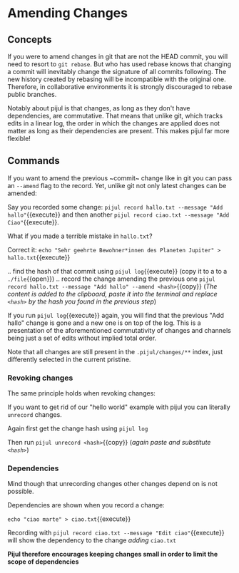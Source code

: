 # Amending Changes


## Concepts

If you were to amend changes in git that are not the HEAD commit, you will need to resort to `git rebase`. But who has used rebase knows that changing a commit will inevitably change the signature of all commits following. The new history created by rebasing will be incompatible with the original one. Therefore, in collaborative environments it is strongly discouraged to rebase public branches.

Notably about pijul is that changes, as long as they don't have dependencies, are commutative. That means that unlike git, which tracks edits in a linear log, the order in which the changes are applied does not matter as long as their dependencies are present. This makes pijul far more flexible!

## Commands

If you want to amend the previous ~commit~ change like in git you can pass an `--amend` flag to the record. Yet, unlike git not only latest changes can be amended:

Say you recorded some change: `pijul record hallo.txt --message "Add hallo"`{{execute}} and then another `pijul record ciao.txt --message "Add Ciao"`{{execute}}.

What if you made a terrible mistake in `hallo.txt`?

Correct it: `echo "Sehr geehrte Bewohner*innen des Planeten Jupiter" > hallo.txt`{{execute}}

.. find the hash of that commit using `pijul log`{{execute}} (copy it to a to a `./file`{{open}})
.. record the change amending the previous one `pijul record hallo.txt --message "Add hallo" --amend <hash>`{{copy}} (*The content is added to the clipboard, paste it into the terminal and replace `<hash>` by the hash you found in the previous step*)

If you run `pijul log`{{execute}} again, you will find that the previous "Add hallo" change is gone and a new one is on top of the log. This is a presentation of the aforementioned commutativity of changes and channels being just a set of edits without implied total order.

Note that all changes are still present in the `.pijul/changes/**` index, just differently selected in the current pristine.

### Revoking changes

The same principle holds when revoking changes:

If you want to get rid of our "hello world" example with pijul you can literally `unrecord` changes.

Again first get the change hash using `pijul log`

Then run `pijul unrecord <hash>`{{copy}} (*again paste and substitute `<hash>`*)

### Dependencies

Mind though that unrecording changes other changes depend on is not possible.

Dependencies are shown when you record a change:

`echo "ciao marte" > ciao.txt`{{execute}}

Recording with `pijul record ciao.txt --message "Edit ciao"`{{execute}} will show the dependency to the change *adding* `ciao.txt`

**Pijul therefore encourages keeping changes small in order to limit the scope of dependencies**
